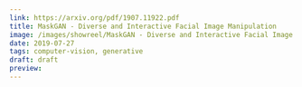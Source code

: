 ```yaml
---
link: https://arxiv.org/pdf/1907.11922.pdf
title: MaskGAN - Diverse and Interactive Facial Image Manipulation
image: /images/showreel/MaskGAN - Diverse and Interactive Facial Image Manipulation.jpg
date: 2019-07-27
tags: computer-vision, generative
draft: draft
preview:
---
```



